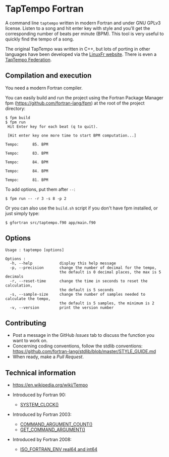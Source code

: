 # TapTempo Fortran

A command line `taptempo` written in modern Fortran and under GNU GPLv3 license. Listen to a song and hit enter key with style and you'll get the corresponding number of beats per minute (BPM). This tool is very useful to quickly find the tempo of a song. 

The original TapTempo was written in C++, but lots of porting in other languages have been developed via the [LinuxFr website](https://linuxfr.org/wiki/taptempo). There is even a [TapTempo Federation](https://github.com/Taptempo-Federation).


## Compilation and execution

You need a modern Fortran compiler.

You can easily build and run the project using the Fortran Package Manager fpm (https://github.com/fortran-lang/fpm) at the root of the project directory:

```
$ fpm build
$ fpm run
 Hit Enter key for each beat (q to quit).

 [Hit enter key one more time to start BPM computation...]

Tempo:      85. BPM

Tempo:      83. BPM

Tempo:      84. BPM

Tempo:      84. BPM

Tempo:      81. BPM
```

To add options, put them after `--`:

```
$ fpm run -- -r 3 -s 8 -p 2
```

Or you can also use the `build.sh` script if you don't have fpm installed, or just simply type:

```
$ gfortran src/taptempo.f90 app/main.f90
```

## Options

```
Usage : taptempo [options]

Options :
  -h, --help            display this help message
  -p, --precision       change the number of decimal for the tempo,
                        the default is 0 decimal places, the max is 5 decimals
  -r, --reset-time      change the time in seconds to reset the calculation,
                        the default is 5 seconds
  -s, --sample-size     change the number of samples needed to calculate the tempo,
                        the default is 5 samples, the minimum is 2
  -v, --version         print the version number
```

## Contributing

* Post a message in the GitHub *Issues* tab to discuss the function you want to work on.
* Concerning coding conventions, follow the stdlib conventions:
https://github.com/fortran-lang/stdlib/blob/master/STYLE_GUIDE.md
* When ready, make a *Pull Request*.

## Technical information

* https://en.wikipedia.org/wiki/Tempo

* Introduced by Fortran 90:
  * [SYSTEM_CLOCK()](https://gcc.gnu.org/onlinedocs/gfortran/SYSTEM_005fCLOCK.html)

* Introduced by Fortran 2003:
  * [COMMAND_ARGUMENT_COUNT()](https://gcc.gnu.org/onlinedocs/gfortran/COMMAND_005fARGUMENT_005fCOUNT.html)
  * [GET_COMMAND_ARGUMENT()](https://gcc.gnu.org/onlinedocs/gfortran/GET_005fCOMMAND_005fARGUMENT.html)

* Introduced by Fortran 2008:
  * [ISO_FORTRAN_ENV real64 and int64](https://gcc.gnu.org/onlinedocs/gfortran/ISO_005fFORTRAN_005fENV.html)
